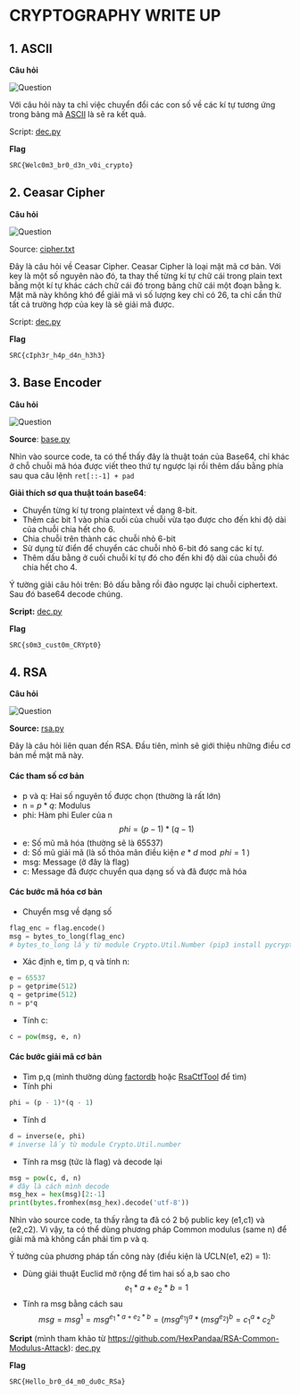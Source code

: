 # **CRYPTOGRAPHY WRITE UP**
## **1. ASCII**
**Câu hỏi** 

![Question](./ASCII/img/1.png)

Với câu hỏi này ta chỉ việc chuyển đổi các con số về các kí tự tương ứng trong bảng mã [ASCII](https://www.asciitable.com/) là sẽ ra kết quả.

Script: [dec.py](./ASCII/dec.py)

**Flag**
```
SRC{Welc0m3_br0_d3n_v0i_crypto}
```
## **2. Ceasar Cipher**
**Câu hỏi**

![Question](./Caesar%20Cipher/img/1.png)

Source: [cipher.txt](./Caesar%20Cipher/cipher.txt)

Đây là câu hỏi về Ceasar Cipher. Ceasar Cipher là loại mật mã cơ bản. Với key là một số nguyên nào đó, ta thay thế từng kí tự chữ cái trong plain text bằng một kí tự khác cách chữ cái đó trong bảng chữ cái một đoạn bằng k. Mật mã này không khó để giải mã vì số lượng key chỉ có 26, ta chỉ cần thử tất cả trường hợp của key là sẽ giải mã được.

Script: [dec.py](./Caesar%20Cipher/dec.py)

**Flag**
```
SRC{cIph3r_h4p_d4n_h3h3}
```

## **3. Base Encoder**
**Câu hỏi**

![Question](./Base%20Encoder/img/1.png)

**Source**: [base.py](./Base%20Encoder/base.py)

Nhìn vào source code, ta có thể thấy đây là thuật toán của Base64, chỉ khác ở chỗ chuỗi mã hóa được viết theo thứ tự ngược lại rồi thêm dấu bằng phía sau qua câu lệnh ``ret[::-1] + pad``

**Giải thích sơ qua thuật toán base64**:
-   Chuyển từng kí tự trong plaintext về dạng 8-bit. 
-   Thêm các bit 1 vào phía cuối của chuỗi vừa tạo được cho đến khi độ dài của chuỗi chia hết cho 6.
-   Chia chuỗi trên thành các chuỗi nhỏ 6-bit
-   Sử dụng từ điển để chuyển các chuỗi nhỏ 6-bit đó sang các kí tự.
-   Thêm dấu bằng ở cuối chuỗi kí tự đó cho đến khi độ dài của chuỗi đó chia hết cho 4.

Ý tường giải câu hỏi trên: Bỏ dấu bằng rồi đảo ngược lại chuỗi ciphertext. Sau đó base64 decode chúng.

**Script:** [dec.py](./Base%20Encoder/dec.py)

**Flag**
```
SRC{s0m3_cust0m_CRYpt0}
```
## **4. RSA**
**Câu hỏi**

![Question](./RSA/img/1.png)

**Source:** [rsa.py](./RSA/rsa.py)

Đây là câu hỏi liên quan đến RSA. Đầu tiên, mình sẽ giới thiệu những điều cơ bản mề mật mã này.

#### **Các tham số cơ bản**
- p và q: Hai số nguyên tố được chọn (thường là rất lớn)
- n = $p*q$: Modulus
- phi: Hàm phi Euler của n $$phi = (p - 1)*(q - 1)$$
- e: Số mũ mã hóa (thường sẽ là 65537)
- d: Số mũ giải mã (là số thỏa mãn điều kiện $e*d \bmod phi = 1$ )
- msg: Message (ở đây là flag)
- c: Message đã được chuyển qua dạng số và đã được mã hóa

#### **Các bước mã hóa cơ bản**
- Chuyển msg về dạng số
```python
flag_enc = flag.encode()
msg = bytes_to_long(flag_enc)
# bytes_to_long lấy từ module Crypto.Util.Number (pip3 install pycryptodome)
```
- Xác định e, tìm p, q và tính n:
```python
e = 65537
p = getprime(512)
q = getprime(512)
n = p*q
```
- Tính c:
```python
c = pow(msg, e, n)
```
#### **Các bước giải mã cơ bản**
- Tìm p,q (mình thường dùng [factordb](http://factordb.com) hoặc [RsaCtfTool](https://github.com/Ganapati/RsaCtfTool) để tìm)
- Tính phi
```python
phi = (p - 1)*(q - 1)
```
- Tính d
```python
d = inverse(e, phi)
# inverse lấy từ module Crypto.Util.number
```
- Tính ra msg (tức là flag) và decode lại
```python
msg = pow(c, d, n)
# đây là cách mình decode
msg_hex = hex(msg)[2:-1]
print(bytes.fromhex(msg_hex).decode('utf-8'))
```
Nhìn vào source code, ta thấy rằng ta đã có 2 bộ public key (e1,c1) và (e2,c2). Vì vậy, ta có thể dùng phương pháp Common modulus (same n) để giải mã mà không cần phải tìm p và q.

Ý tưởng của phương pháp tấn công này (điều kiện là ƯCLN(e1, e2) = 1):
-   Dùng giải thuật Euclid mở rộng để tìm hai số a,b sao cho $$ e_1*a + e_2*b = 1 $$
-   Tính ra msg bằng cách sau $$ msg = msg^1 = msg^{e_1*a + e_2*b} = (msg^{e_1})^a*(msg^{e_2})^b = c_1^a*c_2^b $$

**Script** (mình tham khảo từ https://github.com/HexPandaa/RSA-Common-Modulus-Attack): [dec.py](./RSA/dec.py)

**Flag**
```
SRC{Hello_br0_d4_m0_du0c_RSa}
```